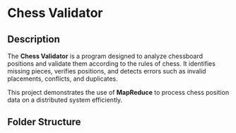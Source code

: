 # Chess Validator

## Description
The **Chess Validator** is a program designed to analyze chessboard positions and validate them according to the rules of chess. It identifies missing pieces, verifies positions, and detects errors such as invalid placements, conflicts, and duplicates.

This project demonstrates the use of **MapReduce** to process chess position data on a distributed system efficiently.

## Folder Structure

